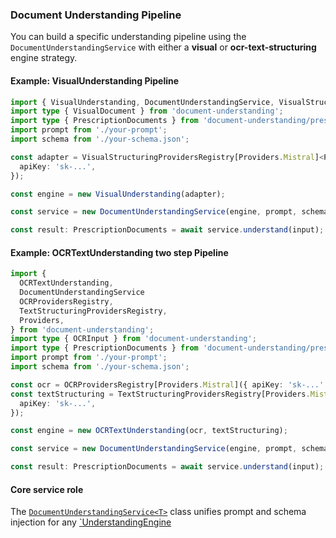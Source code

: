 ### Document Understanding Pipeline

You can build a specific understanding pipeline using the `DocumentUnderstandingService` with either a **visual** or **ocr-text-structuring** engine strategy.

#### Example: VisualUnderstanding Pipeline

```ts
import { VisualUnderstanding, DocumentUnderstandingService, VisualStructuringProvidersRegistry, Providers } from 'document-understanding';
import type { VisualDocument } from 'document-understanding';
import type { PrescriptionDocuments } from 'document-understanding/prescription';
import prompt from './your-prompt';
import schema from './your-schema.json';

const adapter = VisualStructuringProvidersRegistry[Providers.Mistral]<PrescriptionDocuments>({
  apiKey: 'sk-...',
});

const engine = new VisualUnderstanding(adapter);

const service = new DocumentUnderstandingService(engine, prompt, schema);

const result: PrescriptionDocuments = await service.understand(input);
```

#### Example: OCRTextUnderstanding two step Pipeline

```ts
import {
  OCRTextUnderstanding,
  DocumentUnderstandingService
  OCRProvidersRegistry,
  TextStructuringProvidersRegistry,
  Providers,
} from 'document-understanding';
import type { OCRInput } from 'document-understanding';
import type { PrescriptionDocuments } from 'document-understanding/prescription';
import prompt from './your-prompt';
import schema from './your-schema.json';

const ocr = OCRProvidersRegistry[Providers.Mistral]({ apiKey: 'sk-...' });
const textStructuring = TextStructuringProvidersRegistry[Providers.Mistral]<PrescriptionDocuments>({
  apiKey: 'sk-...',
});

const engine = new OCRTextUnderstanding(ocr, textStructuring);

const service = new DocumentUnderstandingService(engine, prompt, schema);

const result: PrescriptionDocuments = await service.understand(input);
```

#### Core service role

The [`DocumentUnderstandingService<T>`](../src/core/service.ts) class unifies prompt and schema injection for any [`UnderstandingEngine<T>](../src/engine/understanding-engine.ts)

